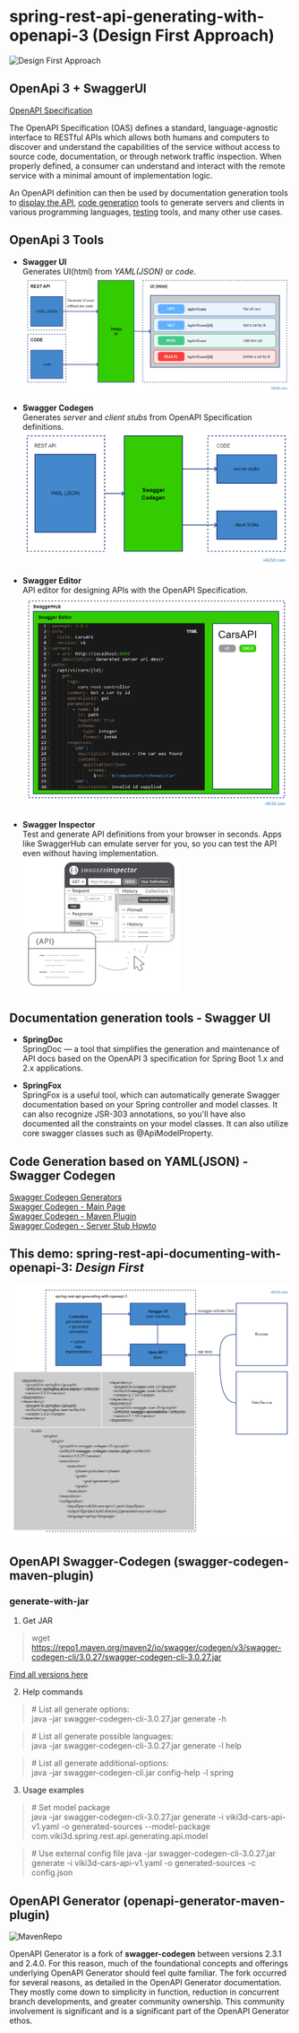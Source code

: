 # spring-rest-api-generating-with-openapi-3 (Design First Approach)
![Design First Approach](https://github.com/viki3d/spring-rest-api-documenting-with-openapi-3)

## OpenApi 3 + SwaggerUI

[OpenAPI Specification](https://swagger.io/specification/)  

The OpenAPI Specification (OAS) defines a standard, language-agnostic interface to RESTful APIs which allows both humans and computers to discover and understand the capabilities of the service without access to source code, documentation, or through network traffic inspection. When properly defined, a consumer can understand and interact with the remote service with a minimal amount of implementation logic.  

An OpenAPI definition can then be used by documentation generation tools to <u>display the API</u>, <u>code generation</u> tools to generate servers and clients in various programming languages, <u>testing</u> tools, and many other use cases.  

## OpenApi 3 Tools
* **Swagger UI**  
Generates UI(html) from _YAML(JSON)_ or _code_.  
![openapi-swagger-ui.png](openapi-swagger-ui.png?id=1)

* **Swagger Codegen**  
Generates _server_ and _client stubs_ from OpenAPI Specification definitions.  
![openapi-swagger-codegen.png](openapi-swagger-codegen.png?id=1)

* **Swagger Editor**  
API editor for designing APIs with the OpenAPI Specification.  
![openapi-swagger-editor.png](openapi-swagger-editor.png?id=1)

* **Swagger Inspector**  
Test and generate API definitions from your browser in seconds. Apps like SwaggerHub can emulate server for you, so you can test the API even without having implementation.  
![openapi-swagger-inspector.png](openapi-swagger-inspector.png?id=1)

## Documentation generation tools - Swagger UI
* **SpringDoc**  
SpringDoc — a tool that simplifies the generation and maintenance of API docs based on the OpenAPI 3 specification for Spring Boot 1.x and 2.x applications.  

* **SpringFox**  
SpringFox is a useful tool, which can automatically generate Swagger documentation based on your Spring controller and model classes. It can also recognize JSR-303 annotations, so you'll have also documented all the constraints on your model classes. It can also utilize core swagger classes such as @ApiModelProperty.  

## Code Generation based on YAML(JSON) - Swagger Codegen
[Swagger Codegen Generators](https://github.com/swagger-api/swagger-codegen-generators)  
[Swagger Codegen - Main Page](https://github.com/swagger-api/swagger-codegen)  
[Swagger Codegen - Maven Plugin](https://github.com/swagger-api/swagger-codegen/tree/master/modules/swagger-codegen-maven-plugin)  
[Swagger Codegen - Server Stub Howto](https://github.com/swagger-api/swagger-codegen/wiki/Server-stub-generator-HOWTO#java-springboot)  

## This demo: spring-rest-api-documenting-with-openapi-3: _Design First_  
![spring-rest-api-generating-with-openapi-3-1.png](spring-rest-api-generating-with-openapi-3-1.png?id=2)


## OpenAPI Swagger-Codegen (swagger-codegen-maven-plugin)

### generate-with-jar
1. Get JAR
> wget https://repo1.maven.org/maven2/io/swagger/codegen/v3/swagger-codegen-cli/3.0.27/swagger-codegen-cli-3.0.27.jar

[Find all versions here](https://repo1.maven.org/maven2/io/swagger/codegen/v3/swagger-codegen-cli/)  

2. Help commands

>	\# List all generate options:  
>	java -jar swagger-codegen-cli-3.0.27.jar generate -h  

>	\# List all generate possible languages:  
>	java -jar swagger-codegen-cli-3.0.27.jar generate -l help  

>	\# List all generate additional-options:  
>	java -jar swagger-codegen-cli.jar config-help -l spring  

3. Usage examples

> \# Set model package  
> java -jar swagger-codegen-cli-3.0.27.jar generate -i viki3d-cars-api-v1.yaml -o generated-sources --model-package com.viki3d.spring.rest.api.generating.api.model  

> \# Use external config file
> java -jar swagger-codegen-cli-3.0.27.jar generate -i viki3d-cars-api-v1.yaml -o generated-sources -c config.json


## OpenAPI Generator (openapi-generator-maven-plugin)

![MavenRepo](https://repo1.maven.org/maven2/org/openapitools/openapi-generator-cli/)  

OpenAPI Generator is a fork of <b>swagger-codegen</b> between versions 2.3.1 and 2.4.0. For this reason, much of the foundational concepts and offerings underlying OpenAPI Generator should feel quite familiar. The fork occurred for several reasons, as detailed in the OpenAPI Generator documentation. They mostly come down to simplicity in function, reduction in concurrent branch developments, and greater community ownership. This community involvement is significant and is a significant part of the OpenAPI Generator ethos.  

